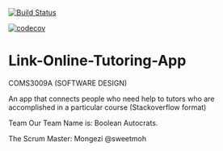 
[![Build Status](https://travis-ci.org/DonaldMbara/Link-Online-Tutoring-App-.svg?branch=master)](https://travis-ci.org/DonaldMbara/Link-Online-Tutoring-App-)

[![codecov](https://codecov.io/gh/DonaldMbara/Link-Online-Tutoring-App-/branch/master/graph/badge.svg)](https://codecov.io/gh/DonaldMbara/Link-Online-Tutoring-App-)

# Link-Online-Tutoring-App
COMS3009A (SOFTWARE DESIGN)

An app that connects people who need help to tutors who are accomplished in a particular course (Stackoverflow format)

Team
Our Team Name is: Boolean Autocrats.

The Scrum Master: Mongezi @sweetmoh

